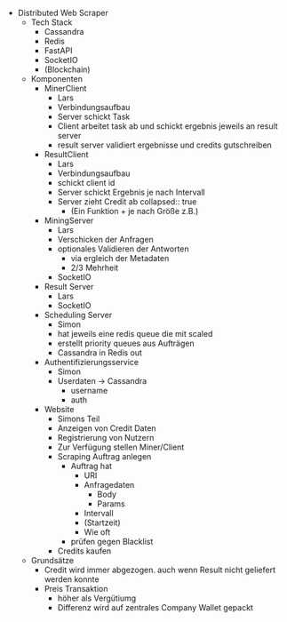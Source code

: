 - Distributed Web Scraper
	- Tech Stack
		- Cassandra
		- Redis
		- FastAPI
		- SocketIO
		- (Blockchain)
	- Komponenten
		- MinerClient
			- Lars
			- Verbindungsaufbau
			- Server schickt Task
			- Client arbeitet task ab und schickt ergebnis jeweils an result server
			- result server validiert ergebnisse und credits gutschreiben
		- ResultClient
			- Lars
			- Verbindungsaufbau
			- schickt client id
			- Server schickt Ergebnis je nach Intervall
			- Server zieht Credit ab
			  collapsed:: true
				- (Ein Funktion + je nach Größe z.B.)
		- MiningServer
			- Lars
			- Verschicken der Anfragen
			- optionales Validieren der Antworten
				- via ergleich der Metadaten
				- 2/3 Mehrheit
			- SocketIO
		- Result Server
			- Lars
			- SocketIO
		- Scheduling Server
			- Simon
			- hat jeweils eine redis queue die mit scaled
			- erstellt priority queues aus Aufträgen
			- Cassandra in Redis out
		- Authentifizierungsservice
			- Simon
			- Userdaten -> Cassandra
				- username
				- auth
		- Website
			- Simons Teil
			- Anzeigen von Credit Daten
			- Registrierung von Nutzern
			- Zur Verfügung stellen Miner/Client
			- Scraping Auftrag anlegen
				- Auftrag hat
					- URI
					- Anfragedaten
						- Body
						- Params
					- Intervall
					- (Startzeit)
					- Wie oft
				- prüfen gegen Blacklist
			- Credits kaufen
	- Grundsätze
		- Credit wird immer abgezogen. auch wenn Result nicht geliefert werden konnte
		- Preis Transaktion
			- höher als Vergütiumg
			- Differenz wird auf zentrales Company Wallet gepackt
